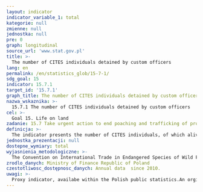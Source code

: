 ```yaml
---
layout: indicator
indicator_variable_1: total
kategorie: null
zmienne: null
jednostka: null
pre: 0
graph: longitudinal
source_url: 'www.stat.gov.pl'
title: >-
  The number of CITES individuals detained by custom officers
lang: en
permalink: /en/statistics_glob/15-7-1/
sdg_goal: 15
indicator: 15.7.1
target_id: '15.7.1'
graph_title: The number of CITES individuals detained by custom officers
nazwa_wskaznika: >-
  15.7.1 The number of CITES individuals detained by custom officers
cel: >-
  Goal 15. Life on land
zadanie: 15.7 Take urgent action to end poaching and trafficking of protected species of flora and fauna and address both demand and supply of illegal wildlife products
definicja: >-
  The indicator presents the number of CITES individuals, of which alive plants and animals, detained by customs officers.
jednostka_prezentacji: null
dostepne_wymiary: total
wyjasnienia_metodologiczne: >-
  The Convention on International Trade in Endangered Species of Wild Fauna and Flora (CITES) is an international agreement concluded in Washington on 3 March 1973 (Journal of Laws 1991 No. 27 item 112 with later amendments). Pursuant to the convention: species means any species, subspecies, or geographically separate population thereof  whereas specimen means: any animal or plant, either alive or dead  in the case of an animal: for species included in Appendices I and II, any readily recognizable part or derivative thereof  and for species included in Appendix III, any readily recognizable part or derivative thereof specified in Appendix III in relation to the species  in the case of a plant: for species included in Appendix I, any readily recognizable part or derivative thereof  and for species included in Appendices II and III, any readily recognizable part or derivative thereof specified in Appendices II and III in relation to the species. Trade means export, re-export, import and introduction from the sea, whereas re-export means export of any specimen that has previously been imported.Appendix I lists species that are the most endangered or which are or may be subject to commercial activity. Trade in these species should be under particular supervision in order to present further threat to their existence and may be permitted only in exceptional circumstances.Appendix II lists: all species that are not necessarily now threatened with extinction but that may become so, unless trade is closely controlled to prevent exploitation which cannot be reconciled with their preservation and some specimen, which should be subject to supervision for the purpose of efficient control of trade in species enlisted in Appendix II. Appendix III is a list of species included at the request of a Party that already regulates trade in the species and that needs the cooperation of other countries to prevent unsustainable or illegal exploitation.Total number of CITES speciments for 2010-2015 specifies the number of alive plants and animals. In addition: for year 2010: in total - 8286 speciments of Asian medicine medicines (TAM), 70 specimens (70 kg) of frozen European eel. for year 2011: in total - 2m3 Swietnia spp. wood and 3000 seeds of cactus Astrophytum asterias as well as 9594 speciments of Asian medicine medicines (TAM). for year 2012: in total - 8217 speciments of Asian medicine medicines (TAM), 7 specimens of ivory. for year 2013: in total - 2137 speciments of Asian medicine medicines (TAM), 2 specimens of ivory. for year 2014: in total - 2040 speciments of Asian medicine medicines (TAM), 1 specimens of ivory. for year 2015: in total - 9986 speciments of Asian medicine medicines (TAM), 7 specimens of ivory.
zrodlo_danych: Ministry of Finance Republic of Poland
czestotliwosc_dostępnosc_danych: Annual data  since 2010.
uwagi: >-
  Proxy indicator, availabe within the Polish public statistics.An orginal indicator, adoped by the UN for monitoring target 15.7 of the 2030 Agenda is 15.7.1 Proportion of traded wildlife that was poached or illicitly trafficked.
---
```

